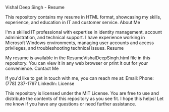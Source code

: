 Vishal Deep Singh - Resume

This repository contains my resume in HTML format, showcasing my skills, experience, and education in IT and customer service.
About Me

I'm a skilled IT professional with expertise in identity management, account administration, and technical support. I have experience working in Microsoft Windows environments, managing user accounts and access privileges, and troubleshooting technical issues.
Resume

My resume is available in the ResumeVishalDeepSingh.html file in this repository. You can view it in any web browser or print it out for your convenience.
Contact Me

If you'd like to get in touch with me, you can reach me at:
Email: 
Phone: (778) 237-1797
LinkedIn: 
License

This repository is licensed under the MIT License. You are free to use and distribute the contents of this repository as you see fit.
I hope this helps! Let me know if you have any questions or need further assistance.

